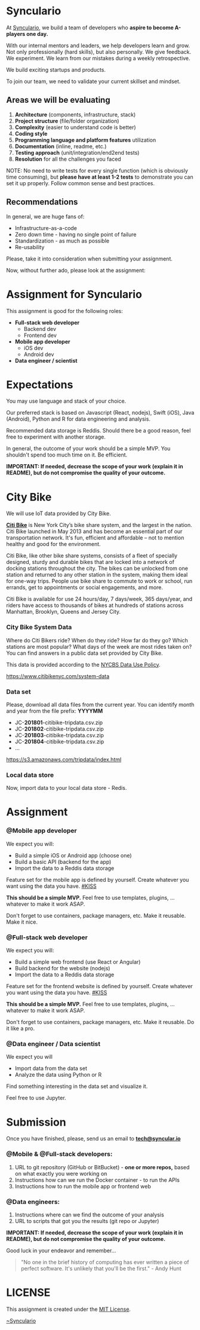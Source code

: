 # Synculario

At [Synculario](http://www.syncular.io/), we build a team of developers who **aspire to become A-players one day.**

With our internal mentors and leaders, we help developers learn and grow. Not only professionally (hard skills), but also personally. We give feedback. We experiment. We learn from our mistakes during a weekly retrospective.

We build exciting startups and products.

To join our team, we need to validate your current skillset and mindset.

## Areas we will be evaluating

1. **Architecture** (components, infrastructure, stack)
1. **Project structure** (file/folder organization)
1. **Complexity** (easier to understand code is better)
1. **Coding style**
1. **Programming language and platform features** utilization
1. **Documentation** (inline, readme, etc.)
1. **Testing approach** (unit/integration/end2end tests)
1. **Resolution** for all the challenges you faced

NOTE: No need to write tests for every single function (which is obviously time consuming), but **please have at least 1-2 tests** to demonstrate you can set it up properly. Follow common sense and best practices.

## Recommendations

In general, we are huge fans of:

* Infrastructure-as-a-code
* Zero down time - having no single point of failure
* Standardization - as much as possible
* Re-usability

Please, take it into consideration when submitting your assignment.

Now, without further ado, please look at the assignment:


# Assignment for Synculario

This assignment is good for the following roles:

* **Full-stack web developer**
  * Backend dev
  * Frontend dev
* **Mobile app developer**
  * iOS dev
  * Android dev
* **Data engineer / scientist**

# Expectations

You may use language and stack of your choice.

Our preferred stack is based on Javascript (React, nodejs), Swift (iOS), Java (Android), Python and R for data engineering and analysis.

Recommended data storage is Reddis. Should there be a good reason, feel free to experiment with another storage.

In general, the outcome of your work should be a simple MVP. You shouldn't spend too much time on it. Be efficient. 

**IMPORTANT: If needed, decrease the scope of your work (explain it in README), but do not compromise the quality of your outcome.**

# City Bike

We will use IoT data provided by City Bike.

**[Citi Bike](https://www.citibikenyc.com/)** is New York City’s bike share system, and the largest in the nation. Citi Bike launched in May 2013 and has become an essential part of our transportation network. It's fun, efficient and affordable – not to mention healthy and good for the environment.

Citi Bike, like other bike share systems, consists of a fleet of specially designed, sturdy and durable bikes that are locked into a network of docking stations throughout the city. The bikes can be unlocked from one station and returned to any other station in the system, making them ideal for one-way trips. People use bike share to commute to work or school, run errands, get to appointments or social engagements, and more.

Citi Bike is available for use 24 hours/day, 7 days/week, 365 days/year, and riders have access to thousands of bikes at hundreds of stations across Manhattan, Brooklyn, Queens and Jersey City.

### City Bike System Data 

Where do Citi Bikers ride? When do they ride? How far do they go? Which stations are most popular? What days of the week are most rides taken on? You can find answers in a public data set provided by City Bike.

This data is provided according to the [NYCBS Data Use Policy](https://www.citibikenyc.com/data-sharing-policy).

https://www.citibikenyc.com/system-data

### Data set

Please, download all data files from the current year. You can identify month and year from the file prefix: **YYYYMM**

* JC-**201801**-citibike-tripdata.csv.zip
* JC-**201802**-citibike-tripdata.csv.zip
* JC-**201803**-citibike-tripdata.csv.zip
* JC-**201804**-citibike-tripdata.csv.zip
* ...

https://s3.amazonaws.com/tripdata/index.html

### Local data store

Now, import data to your local data store - Redis.

# Assignment

### @Mobile app developer

We expect you will:

* Build a simple iOS or Android app (choose one)
* Build a basic API (backend for the app)
* Import the data to a Reddis data storage

Feature set for the mobile app is defined by yourself. Create whatever you want using the data you have. [#KISS](https://en.wikipedia.org/wiki/KISS_principle)

**This should be a simple MVP.** Feel free to use templates, plugins, ... whatever to make it work ASAP.

Don't forget to use containers, package managers, etc. Make it reusable. Make it nice.

### @Full-stack web developer

We expect you will:

* Build a simple web frontend (use React or Angular)
* Build backend for the website (nodejs)
* Import the data to a Reddis data storage

Feature set for the frontend website is defined by yourself. Create whatever you want using the data you have. [#KISS](https://en.wikipedia.org/wiki/KISS_principle)

**This should be a simple MVP.** Feel free to use templates, plugins, ... whatever to make it work ASAP.

Don't forget to use containers, package managers, etc. Make it reusable. Do it like a pro.

### @Data engineer / Data scientist

We expect you will

* Import data from the data set
* Analyze the data using Python or R

Find something interesting in the data set and visualize it.

Feel free to use Jupyter.

# Submission

Once you have finished, please, send us an email to **tech@syncular.io**

### @Mobile & @Full-stack developers:

1. URL to git repository (GitHub or BitBucket) - **one or more repos,** based on what exactly you were working on
1. Instructions how can we run the Docker container - to run the APIs
1. Instructions how to run the mobile app or frontend web

### @Data engineers:

1. Instructions where can we find the outcome of your analysis
1. URL to scripts that got you the results (git repo or Jupyter)

**IMPORTANT: If needed, decrease the scope of your work (explain it in README), but do not compromise the quality of your outcome.**

Good luck in your endeavor and remember...

> "No one in the brief history of computing has ever written a piece of perfect software. It's unlikely that you'll be the first." - Andy Hunt

# LICENSE

This assignment is created under the [MIT License](https://raw.githubusercontent.com/michaljuhas/assignment-synculario/master/LICENSE).

[~Synculario](http://www.syncular.io/)
